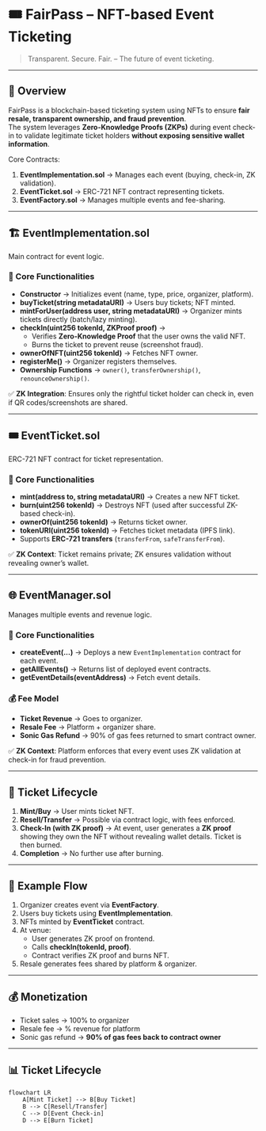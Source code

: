 # 🎟️ FairPass – NFT-based Event Ticketing

> Transparent. Secure. Fair. – The future of event ticketing.

---

## 📌 Overview
FairPass is a blockchain-based ticketing system using NFTs to ensure **fair resale, transparent ownership, and fraud prevention**.  
The system leverages **Zero-Knowledge Proofs (ZKPs)** during event check-in to validate legitimate ticket holders **without exposing sensitive wallet information**.

Core Contracts:
1. **EventImplementation.sol** → Manages each event (buying, check-in, ZK validation).  
2. **EventTicket.sol** → ERC-721 NFT contract representing tickets.  
3. **EventFactory.sol** → Manages multiple events and fee-sharing.  

---

## 🏗️ EventImplementation.sol
Main contract for event logic.

### 🔑 Core Functionalities
- **Constructor** → Initializes event (name, type, price, organizer, platform).  
- **buyTicket(string metadataURI)** → Users buy tickets; NFT minted.  
- **mintForUser(address user, string metadataURI)** → Organizer mints tickets directly (batch/lazy minting).  
- **checkIn(uint256 tokenId, ZKProof proof)** →  
  - Verifies **Zero-Knowledge Proof** that the user owns the valid NFT.  
  - Burns the ticket to prevent reuse (screenshot fraud).  
- **ownerOfNFT(uint256 tokenId)** → Fetches NFT owner.  
- **registerMe()** → Organizer registers themselves.  
- **Ownership Functions** → `owner()`, `transferOwnership()`, `renounceOwnership()`.  

✅ **ZK Integration**: Ensures only the rightful ticket holder can check in, even if QR codes/screenshots are shared.  

---

## 🎟️ EventTicket.sol
ERC-721 NFT contract for ticket representation.

### 🔑 Core Functionalities
- **mint(address to, string metadataURI)** → Creates a new NFT ticket.  
- **burn(uint256 tokenId)** → Destroys NFT (used after successful ZK-based check-in).  
- **ownerOf(uint256 tokenId)** → Returns ticket owner.  
- **tokenURI(uint256 tokenId)** → Fetches ticket metadata (IPFS link).  
- Supports **ERC-721 transfers** (`transferFrom`, `safeTransferFrom`).  

✅ **ZK Context**: Ticket remains private; ZK ensures validation without revealing owner’s wallet.  

---

## 🌐 EventManager.sol
Manages multiple events and revenue logic.

### 🔑 Core Functionalities
- **createEvent(...)** → Deploys a new `EventImplementation` contract for each event.  
- **getAllEvents()** → Returns list of deployed event contracts.  
- **getEventDetails(eventAddress)** → Fetch event details.  

### 💰 Fee Model
- **Ticket Revenue** → Goes to organizer.  
- **Resale Fee** → Platform + organizer share.  
- **Sonic Gas Refund** → 90% of gas fees returned to smart contract owner.  

✅ **ZK Context**: Platform enforces that every event uses ZK validation at check-in for fraud prevention.  

---

## 🔄 Ticket Lifecycle
1. **Mint/Buy** → User mints ticket NFT.  
2. **Resell/Transfer** → Possible via contract logic, with fees enforced.  
3. **Check-In (with ZK proof)** → At event, user generates a **ZK proof** showing they own the NFT without revealing wallet details. Ticket is then burned.  
4. **Completion** → No further use after burning.  

---

## 🧩 Example Flow
1. Organizer creates event via **EventFactory**.  
2. Users buy tickets using **EventImplementation**.  
3. NFTs minted by **EventTicket** contract.  
4. At venue:  
   - User generates ZK proof on frontend.  
   - Calls **checkIn(tokenId, proof)**.  
   - Contract verifies ZK proof and burns NFT.  
5. Resale generates fees shared by platform & organizer.  

---


## 💰 Monetization
- Ticket sales → 100% to organizer  
- Resale fee → % revenue for platform  
- Sonic gas refund → **90% of gas fees back to contract owner**  

---

## 📊 Ticket Lifecycle
```mermaid
flowchart LR
    A[Mint Ticket] --> B[Buy Ticket]
    B --> C[Resell/Transfer]
    C --> D[Event Check-in]
    D --> E[Burn Ticket]
